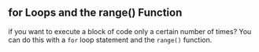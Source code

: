 ## for Loops and the range() Function
if you want to execute a block of code only a certain number of times? You can do this with a `for` loop statement and the
`range()` function.
